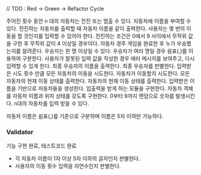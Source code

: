// TDD : Red -> Green -> Refactor Cycle

주어진 횟수 동안 n 대의 자동차는 전진 또는 멈출 수 있다.
자동차에 이름을 부여할 수 있다. 전진하는 자동차를 출력할 때 자동차 이름을 같이 출력한다.
사용자는 몇 번의 이동을 할 것인지를 입력할 수 있어야 한다.
전진하는 조건은 0에서 9 사이에서 무작위 값을 구한 후 무작위 값이 4 이상일 경우이다.
자동차 경주 게임을 완료한 후 누가 우승했는지를 알려준다. 우승자는 한 명 이상일 수 있다.
우승자가 여러 명일 경우 쉼표(,)를 이용하여 구분한다.
사용자가 잘못된 입력 값을 작성한 경우 에러 메시지를 보여주고, 다시 입력할 수 있게 한다.
최종 우승자의 이름을 출력한다.
최종 우승자를 판별한다.
입력받은 시도 횟수 만큼 모든 자동차의 이동을 시도한다.
자동차가 이동할지 시도한다.
모든 자동차의 현재 이동 상태를 출력한다.
자동차의 현재 이동 상태를 출력한다.
입력받은 이름을 기반으로 자동차들을 생성한다.
입출력을 받게 하는 모듈을 구현한다.
자동차 객체를 자동차 이름과 위치 상태를 갖도록 구현한다.
0부터 9까지 랜덤으로 숫자를 발생시킨다.
n대의 자동차를 입력 받을 수 있다.

자동차 이름은 쉼표(,)를 기준으로 구분하며 이름은 5자 이하만 가능하다.

### Validator
기능 구현 완료, 테스트코드 완료

- 각 자동차 이름이 1자 이상 5자 이하의 글자인지 판별한다.
- 사용자의 이동 횟수 입력을 자연수인지 판별한다.